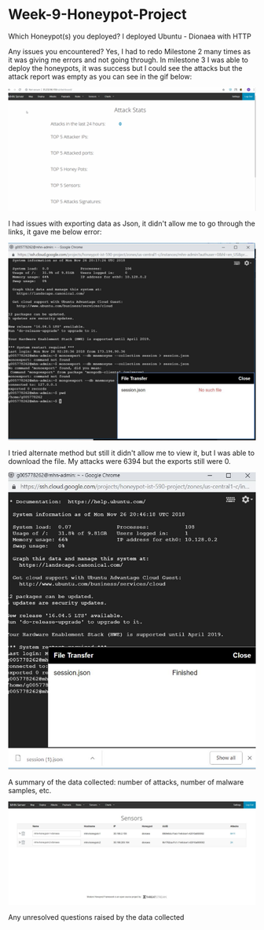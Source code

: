 # Week-9-Honeypot-Project

Which Honeypot(s) you deployed?
I deployed Ubuntu - Dionaea with HTTP

Any issues you encountered?
Yes, I had to redo Milestone 2 many times as it was giving me errors and not going through.
In milestone 3 I was able to deploy the honeypots, it was success but I could see the attacks but the attack report was empty as you can see in the gif below:

<img src= "https://github.com/vaidehirana/Week-9-Honeypot-Project/blob/master/Milestone%204.gif" width="800">

I had issues with exporting data as Json, it didn't allow me to go through the links, it gave me below error:

<img src= "https://github.com/vaidehirana/Week-9-Honeypot-Project/blob/master/Json%20error.JPG" length="400" width="800">

I tried alternate method but still it didn't allow me to view it, but I was able to download the file. My attacks were 6394 but the exports still were 0.

<img src= "https://github.com/vaidehirana/Week-9-Honeypot-Project/blob/master/Json%20download.JPG" length="400" width="800">

A summary of the data collected: number of attacks, number of malware samples, etc.

<img src= "https://github.com/vaidehirana/Week-9-Honeypot-Project/blob/master/Summary%20of%20Attacks.JPG" length="400" width="800">

Any unresolved questions raised by the data collected
